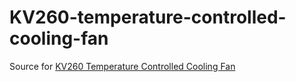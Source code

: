 # KV260-temperature-controlled-cooling-fan
Source for [KV260 Temperature Controlled Cooling Fan](https://www.hackster.io/Tai-Min/kv260-temperature-controlled-cooling-fan-000703)
